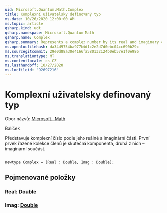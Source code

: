 ```yaml
---
uid: Microsoft.Quantum.Math.Complex
title: Komplexní uživatelsky definovaný typ
ms.date: 10/26/2020 12:00:00 AM
ms.topic: article
qsharp.kind: udt
qsharp.namespace: Microsoft.Quantum.Math
qsharp.name: Complex
qsharp.summary: Represents a complex number by its real and imaginary components. The first element of the tuple is the real component, the second one - the imaginary component.
ms.openlocfilehash: da34d9754ba977b6d1c2e2d7d0ebc04cc690b29c
ms.sourcegitcommit: 29e0d88a30e4166fa580132124b0eb57e1f0e986
ms.translationtype: MT
ms.contentlocale: cs-CZ
ms.lasthandoff: 10/27/2020
ms.locfileid: "92697216"
---
```

# <a name="complex-user-defined-type"></a>Komplexní uživatelsky definovaný typ

Obor názvů: [Microsoft.. Math](xref:Microsoft.Quantum.Math)

Balíček [](https://nuget.org/packages/)


Představuje komplexní číslo podle jeho reálné a imaginární části.
První prvek řazené kolekce členů je skutečná komponenta, druhá z nich – imaginární součást.

```qsharp

newtype Complex = (Real : Double, Imag : Double);
```



## <a name="named-items"></a>Pojmenované položky

### <a name="real--double"></a>Real: [Double](xref:microsoft.quantum.lang-ref.double)


### <a name="imag--double"></a>Imag: [Double](xref:microsoft.quantum.lang-ref.double)

